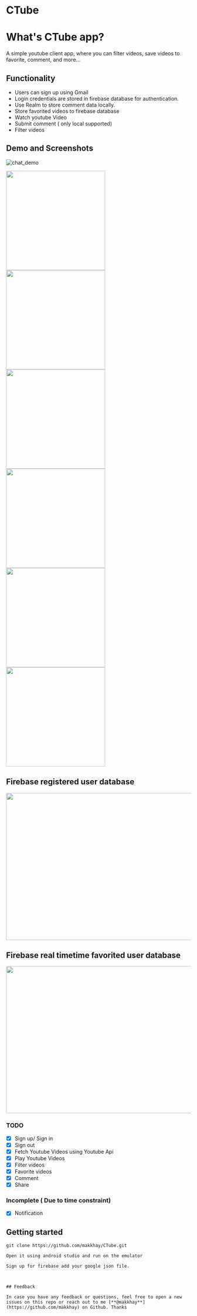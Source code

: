 # CTube
# What's CTube app? 
A simple youtube client app, where you can filter videos, save videos to favorite, comment, and more... 



## Functionality
- Users can sign up using Gmail
- Login credentials are stored in firebase database for authentication. 
- Use Realm to store comment data locally. 
- Store favorited videos to firebase database
- Watch youtube Video 
- Submit comment ( only local supported) 
- Filter videos

## Demo and Screenshots

![chat_demo](https://github.com/makkhay/CTube/blob/master/Screenshots/Ctube.gif)

<div style={{display: flex; flex-direction: row}}>
  <img src="https://github.com/makkhay/CTube/blob/master/Screenshots/1.png" width="270" />
  <img src="https://github.com/makkhay/CTube/blob/master/Screenshots/2.png" width="270" />
    <img src="https://github.com/makkhay/CTube/blob/master/Screenshots/3.png" width="270" />

</div>

<div style={{display: flex; flex-direction: row}}>
  <img src="https://github.com/makkhay/CTube/blob/master/Screenshots/4.png" width="270" />
  <img src="https://github.com/makkhay/CTube/blob/master/Screenshots/5.png" width="270" />
  <img src="https://github.com/makkhay/CTube/blob/master/Screenshots/6.png" width="270" />
 
</div>


 ## Firebase registered user database 
<div style={{display: flex; flex-direction: row}}> 
  <img src="https://github.com/makkhay/CTube/blob/master/Screenshots/signIn.png" width="790" height="400" />
</div>  

 ## Firebase real timetime favorited user database 
<div style={{display: flex; flex-direction: row}}> 
  <img src="https://github.com/makkhay/CTube/blob/master/Screenshots/database.png" width="790" height="400" />
</div> 


### TODO 
- [x] Sign up/ Sign in  
- [x] Sign out
- [x] Fetch Youtube Videos using Youtube Api 
- [x] Play Youtube Videos
- [x] Filter videos 
- [x] Favorite videos
- [x] Comment
- [x] Share

### Incomplete ( Due to time constraint) 
- [x] Notification 



## Getting started

```
git clone https://github.com/makkhay/CTube.git

Open it using android studio and run on the emulator 
```
```
Sign up for firebase add your google json file. 



## Feedback

In case you have any feedback or questions, feel free to open a new issues on this repo or reach out to me [**@makkhay**](https://github.com/makkhay) on Github. Thanks





